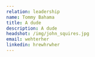 ```yaml
---
relation: leadership
name: Tommy Bahama
title: A dude
description: A dude
headshot: /img/john_squires.jpg
email: wehterher
linkedin: hrewhrwher
---
```

